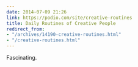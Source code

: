 ```yaml
---
date: 2014-07-09 21:26
link: https://podio.com/site/creative-routines
title: Daily Routines of Creative People
redirect_from:
- "/archives/14190-creative-routines.html"
- "/creative-routines.html"
---
```



Fascinating. 
